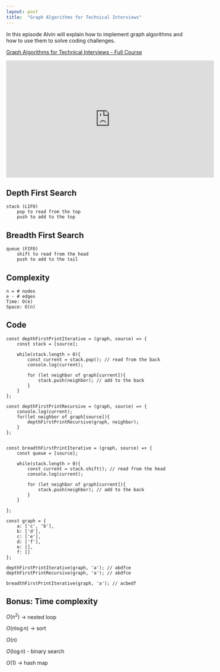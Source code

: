 ```yaml
---
layout: post
title:  "Graph Algorithms for Technical Interviews"
---
```


In this episode Alvin will explain how to implement graph algorithms and how to use them to solve coding challenges.

[Graph Algorithms for Technical Interviews - Full Course](https://www.youtube.com/watch?v=tWVWeAqZ0WU)


<iframe width="560" height="315" src="https://www.youtube.com/embed/tWVWeAqZ0WU" title="YouTube video player" frameborder="0" allow="accelerometer; autoplay; clipboard-write; encrypted-media; gyroscope; picture-in-picture" allowfullscreen></iframe>

## Depth First Search
	stack (LIFO)
		pop to read from the top
		push to add to the top


## Breadth First Search
	queue (FIFO)
		shift to read from the head
		push to add to the tail


## Complexity
```
n = # nodes
e - # edges
Time: O(e)
Space: O(n)
```

## Code

```
const depthFirstPrintIterative = (graph, source) => {
	const stack = [source];

	while(stack.length > 0){
		const current = stack.pop(); // read from the back
		console.log(current);

		for (let neighbor of graph[current]){
			stack.push(neighbor); // add to the back
		}
	}	
};

const depthFirstPrintRecursive = (graph, source) => {
	console.log(current);
	for(let neighbor of graph[source]){
		depthFirstPrintRecursive(graph, neighbor);
	}
};


const breadthFirstPrintIterative = (graph, source) => {
	const queue = [source];

	while(stack.length > 0){
		const current = stack.shift(); // read from the head
		console.log(current);

		for (let neighbor of graph[current]){
			stack.push(neighbor); // add to the back
		}
	}

};

const graph = {
	a: ['c', 'b'],
	b: ['d'],
	c: ['e'],
	d: ['f'],
	e: [],
	f: []
};

depthFirstPrintIterative(graph, 'a'); // abdfce
depthFirstPrintRecursive(graph, 'a'); // abdfce

breadthFirstPrintIterative(graph, 'a'); // acbedf
```

## Bonus: Time complexity

$O(n^2)$ -> nested loop

$O(n \log{n})$ -> sort

$O(n)$

$O(\log{n})$ - binary search

$O(1)$ -> hash map